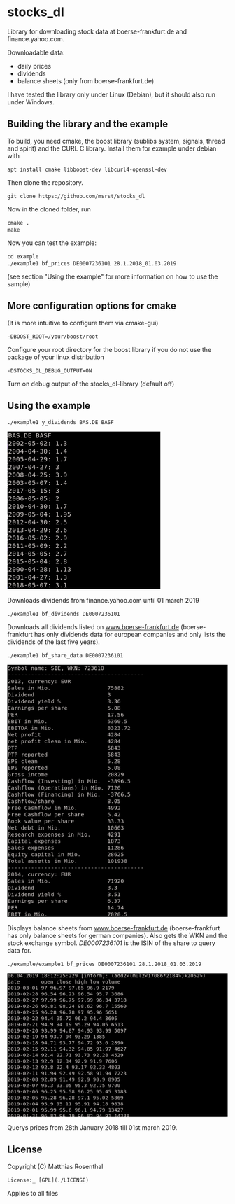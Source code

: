 # stocks_dl

Library for downloading stock data at boerse-frankfurt.de and finance.yahoo.com.

Downloadable data:

 * daily prices
 * dividends
 * balance sheets (only from boerse-frankfurt.de)

I have tested the library only under Linux (Debian), but it should also run under Windows.

## Building the library and the example

To build, you need cmake, the boost library (sublibs system, signals, thread and spirit) and the CURL C library. Install them for example under debian with

    apt install cmake libboost-dev libcurl4-openssl-dev

Then clone the repository.

    git clone https://github.com/msrst/stocks_dl

Now in the cloned folder, run

    cmake .
    make

Now you can test the example:

    cd example
    ./example1 bf_prices DE0007236101 28.1.2018_01.03.2019

(see section "Using the example" for more information on how to use the sample)

## More configuration options for cmake

(It is more intuitive to configure them via cmake-gui)

    -DBOOST_ROOT=/your/boost/root

Configure your root directory for the boost library if you do not use the package of your linux distribution

    -DSTOCKS_DL_DEBUG_OUTPUT=ON

Turn on debug output of the stocks_dl-library (default off)

## Using the example

    ./example1 y_dividends BAS.DE BASF

![screenshot y_dividends](https://github.com/msrst/stocks_dl/blob/master/screenshots/y_dividends.png)

Downloads dividends from finance.yahoo.com until 01 march 2019

    ./example1 bf_dividends DE0007236101

Downloads all dividends listed on www.boerse-frankfurt.de (boerse-frankfurt has only dividends data for european companies and only lists the dividends of the last five years).

    ./example1 bf_share_data DE0007236101

![screenshot bf_share_data](https://github.com/msrst/stocks_dl/blob/master/screenshots/bf_share_data.png)

Displays balance sheets from www.boerse-frankfurt.de (boerse-frankfurt has only balance sheets for german companies). Also gets the WKN and the stock exchange symbol. *DE0007236101* is the ISIN of the share to query data for.

    ./example/example1 bf_prices DE0007236101 28.1.2018_01.03.2019

![screenshot bf_prices](https://github.com/msrst/stocks_dl/blob/master/screenshots/bf_prices.png)

Querys prices from 28th January 2018 till 01st march 2019.

## License

Copyright (C) Matthias Rosenthal

    License:_ [GPL](./LICENSE)

Applies to all files
